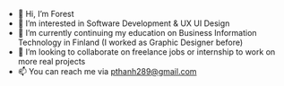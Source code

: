 - 👋 Hi, I’m Forest
- 👀 I’m interested in Software Development & UX UI Design
- 🌱 I’m currently continuing my education on Business Information Technology in Finland (I worked as Graphic Designer before)
- 💞️ I’m looking to collaborate on freelance jobs or internship to work on more real projects
- 📫 You can reach me via pthanh289@gmail.com

<!---
pthanhvu/pthanhvu is a ✨ special ✨ repository because its `README.md` (this file) appears on your GitHub profile.
You can click the Preview link to take a look at your changes.
--->
